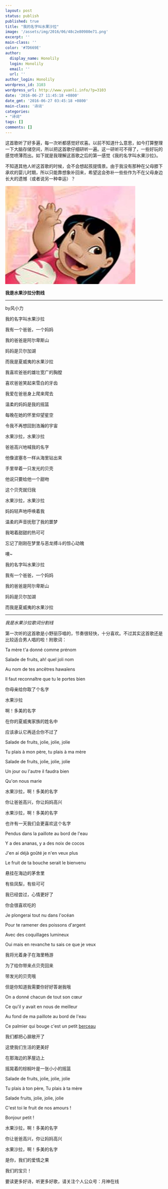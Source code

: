 ```yaml
---
layout: post
status: publish
published: true
title: "我的名字叫水果沙拉"
image: '/assets/img/2016/06/48c2e80980e71.png'
excerpt: ''
main-class: ''
color: '#7D669E'
author:
  display_name: Honolily
  login: Honolily
  email: ''
  url: ''
author_login: Honolily
wordpress_id: 3103
wordpress_url: http://www.yuanli.info/?p=3103
date: '2016-06-27 11:45:18 +0800'
date_gmt: '2016-06-27 03:45:18 +0800'
main-class: '诗词'
categories:
- "诗词"
tags: []
comments: []
---
```


这首歌听了好多遍，每一次听都感觉好欢喜。以前不知道什么意思，如今打算整理一下大脑存储空间，所以把这首歌仔细研听一遍。这一研听可不得了，一些好玩的感觉喷薄而出。如下就是我理解这首歌之后的第一感觉《我的名字叫水果沙拉》。

不知道其他人听这首歌的时候，会不会想起孩提情景。由于我没有那种在父母膝下承欢的婴儿时期，所以只能靠想象补回来，希望这会弥补一些些作为不在父母身边长大的遗憾（或者说另一种幸运）？

[![yuanli info image](/assets/img/2016/06/48c2e80980e71.png "48c2e80980e71")](/assets/img/2016/06/48c2e80980e71.png)

**我是水果沙拉分割线**

*****

by风小力

我的名字叫水果沙拉

我有一个爸爸，一个妈妈

我的爸爸是阿尔卑斯山

妈妈是贝尔加湖

而我是夏威夷的水果沙拉

我喜欢爸爸的雄壮宽广的胸膛

喜欢爸爸笑起来雪白的牙齿

我爱在爸爸身上爬来爬去

温柔的妈妈是我的摇篮

每晚在她的怀里仰望星空

令我不再想回到浩瀚的宇宙

水果沙拉，水果沙拉

爸爸高兴地喊我的名字

他像波塞冬一样从海里钻出来

手里举着一只发光的贝壳

他说只要给他一个甜吻

这个贝壳就归我

水果沙拉，水果沙拉

妈妈轻声地呼唤着我

温柔的声音抚慰了我的噩梦

我喝着甜甜的热可可

忘记了刚刚在梦里与恶龙搏斗的惊心动魄

噢~

我的名字叫水果沙拉

我有一个爸爸，一个妈妈

我的爸爸是阿尔卑斯山

妈妈是贝尔加湖

而我是夏威夷的水果沙拉

*****

*我是水果沙拉歌词分割线*

第一次听的这首歌是小野丽莎唱的，节奏很轻快，十分喜欢。不过其实这首歌还是比较适合男人唱的啦！附歌词：

Ta m&egrave;re t'a donn&eacute; comme pr&eacute;nom

Salade de fruits, ah! quel joli nom

Au nom de tes anc&ecirc;tres hawa&iuml;ens

Il faut reconna&icirc;tre que tu le portes bien

你母亲给你取了个名字

水果沙拉

啊！多美的名字

在你的夏威夷家族的姓名中

应该承认它再适合你不过了

Salade de fruits, jolie, jolie, jolie

Tu plais &agrave; mon p&egrave;re, tu plais &agrave; ma m&egrave;re

Salade de fruits, jolie, jolie, jolie

Un jour ou l'autre il faudra bien

Qu'on nous marie

水果沙拉，啊！多美的名字

你让爸爸高兴，你让妈妈高兴

水果沙拉，啊！多美的名字

也许有一天我们会更喜欢这个名字

Pendus dans la paillote au bord de l'eau

Y a des ananas, y a des noix de cocos

J'en ai d&eacute;j&agrave; go&ucirc;t&eacute; je n'en veux plus

Le fruit de ta bouche serait le bienvenu

悬挂在海边的茅舍里

有些凤梨，有些可可

我已经尝过，心情更好了

你会很喜欢吃的

Je plongerai tout nu dans l'oc&eacute;an

Pour te ramener des poissons d'argent

Avec des coquillages lumineux

Oui mais en revanche tu sais ce que je veux

我将光着身子在海里畅游

为了给你带来点贝壳回来

带发光的贝壳哦

但是你知道我需要你好好答谢我哦

On a donn&eacute; chacun de tout son c&oelig;ur

Ce qu'il y avait en nous de meilleur

Au fond de ma paillote au bord de l'eau

Ce palmier qui bouge c'est un petit&nbsp;[berceau](http://dict.hjenglish.com/fr/berceau)

我们都把心扉敞开了

这使我们生活的更美好

在那海边的茅屋边上

摇晃着的棕榈叶是一张小小的摇篮

Salade de fruits, jolie, jolie, jolie

Tu plais &agrave; ton p&egrave;re, Tu plais &agrave; ta m&egrave;re

Salade fruits, jolie, jolie, jolie

C'est toi le fruit de nos amours !

Bonjour petit !

水果沙拉，啊！多美的名字

你让爸爸高兴，你让妈妈高兴

水果沙拉，啊！多美的名字

是你，我们的爱情之果

我们的宝贝！

要读更多好诗，听更多好歌，请关注个人公众号：月神在线
